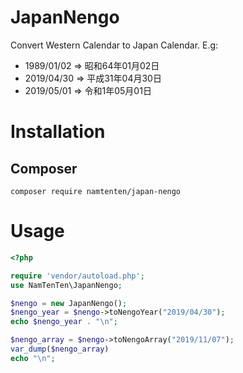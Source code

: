 # JapanNengo
Convert Western Calendar to Japan Calendar.
E.g:
- 1989/01/02 ⇒ 昭和64年01月02日
- 2019/04/30 ⇒ 平成31年04月30日
- 2019/05/01 ⇒ 令和1年05月01日

# Installation
## Composer
```
composer require namtenten/japan-nengo
```

# Usage

```php
<?php

require 'vendor/autoload.php';
use NamTenTen\JapanNengo;

$nengo = new JapanNengo();
$nengo_year = $nengo->toNengoYear("2019/04/30");
echo $nengo_year . "\n";

$nengo_array = $nengo->toNengoArray("2019/11/07");
var_dump($nengo_array)
echo "\n";
```
